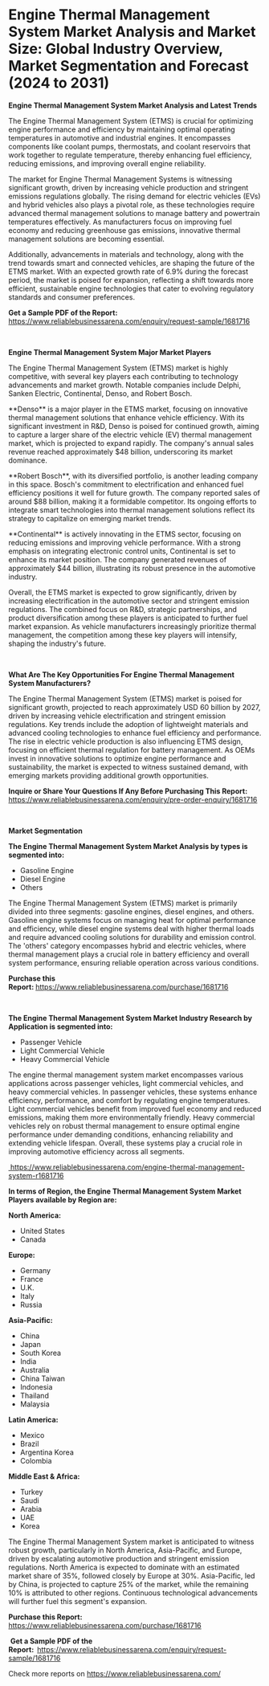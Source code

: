 <p><h1>Engine Thermal Management System Market Analysis and Market Size: Global Industry Overview, Market Segmentation and Forecast (2024 to 2031)</h1></p><p><strong>Engine Thermal Management System Market Analysis and Latest Trends</strong></p>
<p><p>The Engine Thermal Management System (ETMS) is crucial for optimizing engine performance and efficiency by maintaining optimal operating temperatures in automotive and industrial engines. It encompasses components like coolant pumps, thermostats, and coolant reservoirs that work together to regulate temperature, thereby enhancing fuel efficiency, reducing emissions, and improving overall engine reliability. </p><p>The market for Engine Thermal Management Systems is witnessing significant growth, driven by increasing vehicle production and stringent emissions regulations globally. The rising demand for electric vehicles (EVs) and hybrid vehicles also plays a pivotal role, as these technologies require advanced thermal management solutions to manage battery and powertrain temperatures effectively. As manufacturers focus on improving fuel economy and reducing greenhouse gas emissions, innovative thermal management solutions are becoming essential. </p><p>Additionally, advancements in materials and technology, along with the trend towards smart and connected vehicles, are shaping the future of the ETMS market. With an expected growth rate of 6.9% during the forecast period, the market is poised for expansion, reflecting a shift towards more efficient, sustainable engine technologies that cater to evolving regulatory standards and consumer preferences.</p></p>
<p><strong>Get a Sample PDF of the Report:&nbsp;</strong> <a href="https://www.reliablebusinessarena.com/enquiry/request-sample/1681716?utm_campaign=1902&utm_medium=2&utm_source=Github&utm_content=ia&utm_term=27122024&utm_id=engine-thermal-management-system">https://www.reliablebusinessarena.com/enquiry/request-sample/1681716</a></p>
<p>&nbsp;</p>
<p><strong>Engine Thermal Management System Major Market Players</strong></p>
<p><p>The Engine Thermal Management System (ETMS) market is highly competitive, with several key players each contributing to technology advancements and market growth. Notable companies include Delphi, Sanken Electric, Continental, Denso, and Robert Bosch.</p><p>**Denso** is a major player in the ETMS market, focusing on innovative thermal management solutions that enhance vehicle efficiency. With its significant investment in R&D, Denso is poised for continued growth, aiming to capture a larger share of the electric vehicle (EV) thermal management market, which is projected to expand rapidly. The company's annual sales revenue reached approximately $48 billion, underscoring its market dominance.</p><p>**Robert Bosch**, with its diversified portfolio, is another leading company in this space. Bosch's commitment to electrification and enhanced fuel efficiency positions it well for future growth. The company reported sales of around $88 billion, making it a formidable competitor. Its ongoing efforts to integrate smart technologies into thermal management solutions reflect its strategy to capitalize on emerging market trends.</p><p>**Continental** is actively innovating in the ETMS sector, focusing on reducing emissions and improving vehicle performance. With a strong emphasis on integrating electronic control units, Continental is set to enhance its market position. The company generated revenues of approximately $44 billion, illustrating its robust presence in the automotive industry.</p><p>Overall, the ETMS market is expected to grow significantly, driven by increasing electrification in the automotive sector and stringent emission regulations. The combined focus on R&D, strategic partnerships, and product diversification among these players is anticipated to further fuel market expansion. As vehicle manufacturers increasingly prioritize thermal management, the competition among these key players will intensify, shaping the industry's future.</p></p>
<p>&nbsp;</p>
<p><strong>What Are The Key Opportunities For Engine Thermal Management System Manufacturers?</strong></p>
<p><p>The Engine Thermal Management System (ETMS) market is poised for significant growth, projected to reach approximately USD 60 billion by 2027, driven by increasing vehicle electrification and stringent emission regulations. Key trends include the adoption of lightweight materials and advanced cooling technologies to enhance fuel efficiency and performance. The rise in electric vehicle production is also influencing ETMS design, focusing on efficient thermal regulation for battery management. As OEMs invest in innovative solutions to optimize engine performance and sustainability, the market is expected to witness sustained demand, with emerging markets providing additional growth opportunities.</p></p>
<p><strong>Inquire or Share Your Questions If Any Before Purchasing This Report:</strong> <a href="https://www.reliablebusinessarena.com/enquiry/pre-order-enquiry/1681716?utm_campaign=1902&utm_medium=2&utm_source=Github&utm_content=ia&utm_term=27122024&utm_id=engine-thermal-management-system">https://www.reliablebusinessarena.com/enquiry/pre-order-enquiry/1681716</a></p>
<p>&nbsp;</p>
<p><strong>Market Segmentation</strong></p>
<p><strong>The Engine Thermal Management System Market Analysis by types is segmented into:</strong></p>
<p><ul><li>Gasoline Engine</li><li>Diesel Engine</li><li>Others</li></ul></p>
<p><p>The Engine Thermal Management System (ETMS) market is primarily divided into three segments: gasoline engines, diesel engines, and others. Gasoline engine systems focus on managing heat for optimal performance and efficiency, while diesel engine systems deal with higher thermal loads and require advanced cooling solutions for durability and emission control. The 'others' category encompasses hybrid and electric vehicles, where thermal management plays a crucial role in battery efficiency and overall system performance, ensuring reliable operation across various conditions.</p></p>
<p><strong>Purchase this Report:&nbsp;</strong><a href="https://www.reliablebusinessarena.com/purchase/1681716?utm_campaign=1902&utm_medium=2&utm_source=Github&utm_content=ia&utm_term=27122024&utm_id=engine-thermal-management-system">https://www.reliablebusinessarena.com/purchase/1681716</a></p>
<p>&nbsp;</p>
<p><strong>The Engine Thermal Management System Market Industry Research by Application is segmented into:</strong></p>
<p><ul><li>Passenger Vehicle</li><li>Light Commercial Vehicle</li><li>Heavy Commercial Vehicle</li></ul></p>
<p><p>The engine thermal management system market encompasses various applications across passenger vehicles, light commercial vehicles, and heavy commercial vehicles. In passenger vehicles, these systems enhance efficiency, performance, and comfort by regulating engine temperatures. Light commercial vehicles benefit from improved fuel economy and reduced emissions, making them more environmentally friendly. Heavy commercial vehicles rely on robust thermal management to ensure optimal engine performance under demanding conditions, enhancing reliability and extending vehicle lifespan. Overall, these systems play a crucial role in improving automotive efficiency across all segments.</p></p>
<p><a href="https://www.reliablebusinessarena.com/engine-thermal-management-system-r1681716?utm_campaign=1902&utm_medium=2&utm_source=Github&utm_content=ia&utm_term=27122024&utm_id=engine-thermal-management-system">&nbsp;https://www.reliablebusinessarena.com/engine-thermal-management-system-r1681716</a></p>
<p><strong>In terms of Region, the Engine Thermal Management System Market Players available by Region are:</strong></p>
<p>
    <p> <strong> North America: </strong>
        <ul>
            <li>United States</li>
            <li>Canada</li>
        </ul>
        </p> 
    <p> <strong> Europe: </strong>
        <ul>
            <li>Germany</li>
            <li>France</li>
            <li>U.K.</li>
            <li>Italy</li>
            <li>Russia</li>
        </ul>
        </p> 
    <p> <strong> Asia-Pacific: </strong>
        <ul>
            <li>China</li>
            <li>Japan</li>
            <li>South Korea</li>
            <li>India</li>
            <li>Australia</li>
            <li>China Taiwan</li>
            <li>Indonesia</li>
            <li>Thailand</li>
            <li>Malaysia</li>
        </ul>
        </p> 
    <p> <strong> Latin America: </strong>
        <ul>
            <li>Mexico</li>
            <li>Brazil</li>
            <li>Argentina Korea</li>
            <li>Colombia</li>
        </ul>
        </p> 
    <p> <strong> Middle East & Africa: </strong>
        <ul>
            <li>Turkey</li>
            <li>Saudi</li>
            <li>Arabia</li>
            <li>UAE</li>
            <li>Korea</li>
        </ul>
    </p>
    </p>
<p><p>The Engine Thermal Management System market is anticipated to witness robust growth, particularly in North America, Asia-Pacific, and Europe, driven by escalating automotive production and stringent emission regulations. North America is expected to dominate with an estimated market share of 35%, followed closely by Europe at 30%. Asia-Pacific, led by China, is projected to capture 25% of the market, while the remaining 10% is attributed to other regions. Continuous technological advancements will further fuel this segment's expansion.</p></p>
<p><strong>Purchase this Report: </strong><a href="https://www.reliablebusinessarena.com/purchase/1681716?utm_campaign=1902&utm_medium=2&utm_source=Github&utm_content=ia&utm_term=27122024&utm_id=engine-thermal-management-system">https://www.reliablebusinessarena.com/purchase/1681716</a></p>
<p>&nbsp;<strong>Get a Sample PDF of the Report:&nbsp;&nbsp;</strong><a href="https://www.reliablebusinessarena.com/enquiry/request-sample/1681716?utm_campaign=1902&utm_medium=2&utm_source=Github&utm_content=ia&utm_term=27122024&utm_id=engine-thermal-management-system">https://www.reliablebusinessarena.com/enquiry/request-sample/1681716</a></p>
<p><strong></strong></p>
<p>Check more reports on <a href="https://www.reliablebusinessarena.com/?utm_campaign=1902&utm_medium=2&utm_source=Github&utm_content=ia&utm_term=27122024&utm_id=engine-thermal-management-system">https://www.reliablebusinessarena.com/</a></p>